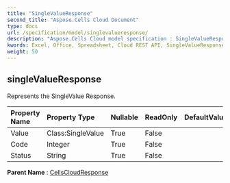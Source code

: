 ```yaml
---
title: "SingleValueResponse"
second_title: "Aspose.Cells Cloud Document"
type: docs
url: /specification/model/singlevalueresponse/
description: "Aspose.Cells Cloud model specification : SingleValueResponse. Effortlessly handle Excel and other spreadsheet documents with features like opening, generating, editing, splitting, merging, comparing, and converting."
kwords: Excel, Office, Spreadsheet, Cloud REST API, SingleValueResponse
weight: 50
---
```


## **singleValueResponse**

Represents the SingleValue Response. 

| Property Name | Property Type | Nullable |  ReadOnly | DefaultValue | Description | 
| :- | :- | :- |:- |  :- | :- |
| Value | Class:SingleValue | True |  False |  |  |  
| Code | Integer | True |  False |  |  |  
| Status | String | True |  False |  |  |  

**Parent Name** : [CellsCloudResponse](/specification/model/cellscloudresponse)

